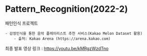 # Pattern_Recognition(2022-2)

  패턴인식 프로젝트
  
    - 감정인식을 통한 음악 플레이리스트 추천 서비스(Kakao Melon Dataset 활용)
        - 출처: Kakao Arena (https://arena.kakao.com)

최종 발표 영상 링크 : https://youtu.be/kMRgzWzdTno

